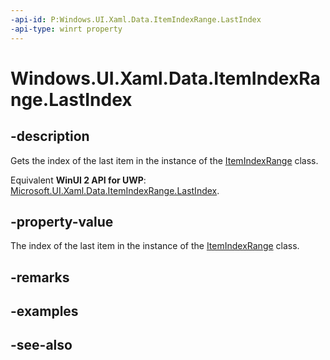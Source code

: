 ```yaml
---
-api-id: P:Windows.UI.Xaml.Data.ItemIndexRange.LastIndex
-api-type: winrt property
---
```


<!-- Property syntax
public int LastIndex { get; }
-->

# Windows.UI.Xaml.Data.ItemIndexRange.LastIndex

## -description
Gets the index of the last item in the instance of the [ItemIndexRange](itemindexrange.md) class.

Equivalent **WinUI 2 API for UWP**: [Microsoft.UI.Xaml.Data.ItemIndexRange.LastIndex](/windows/winui/api/microsoft.ui.xaml.data.itemindexrange.lastindex).

## -property-value
The index of the last item in the instance of the [ItemIndexRange](itemindexrange.md) class.

## -remarks

## -examples

## -see-also
